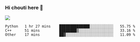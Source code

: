### Hi chouti here 👋

![](https://github-readme-stats.vercel.app/api?username=l0nl1f3)

<!--START_SECTION:waka-->
```text
Python   1 hr 27 mins    ██████████████░░░░░░░░░░░   55.75 % 
C++      51 mins         ████████▒░░░░░░░░░░░░░░░░   33.16 % 
Other    17 mins         ██▓░░░░░░░░░░░░░░░░░░░░░░   11.09 % 
```
<!--END_SECTION:waka-->

<!--
**l0nl1f3/l0nl1f3** is a ✨ _special_ ✨ repository because its `README.md` (this file) appears on your GitHub profile.

Here are some ideas to get you started:

- 🔭 I’m currently working on ...
- 🌱 I’m currently learning ...
- 👯 I’m looking to collaborate on ...
- 🤔 I’m looking for help with ...
- 💬 Ask me about ...
- 📫 How to reach me: ...
- 😄 Pronouns: ...
- ⚡ Fun fact: ...
-->
